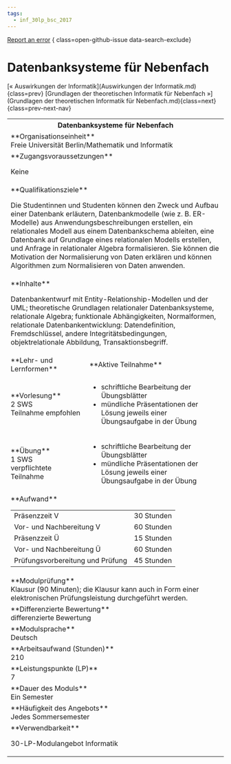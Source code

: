 ```yaml
---
tags:
  - inf_30lp_bsc_2017
---
```

[Report an error](https://github.com/SGSSGene/FUB-SUP/issues/new?title=Error%20in%20%22Datenbanksysteme%20f%C3%BCr%20Nebenfach%22&body=There%20seems%20to%20be%20an%20error%20in%20module%20%22Datenbanksysteme%20f%C3%BCr%20Nebenfach%22%2E%0A%0A%3CDescribe%20here%20a%20slightly%20more%20detailed%20description%20of%20what%20is%20wrong%3E&labels=bug)
{ class=open-github-issue data-search-exclude}

# Datenbanksysteme für Nebenfach

[« Auswirkungen der Informatik](Auswirkungen der Informatik.md){class=prev}
[Grundlagen der theoretischen Informatik für Nebenfach »](Grundlagen der theoretischen Informatik für Nebenfach.md){class=next}
{class=prev-next-nav}

<table markdown id="moduledesc">
<tr markdown class="moduledesc_head"><th colspan="2">Datenbanksysteme für Nebenfach </th></tr>
<tr markdown><td colspan="2">**Organisationseinheit**   <br>Freie Universität Berlin/Mathematik und Informatik</td></tr>


<tr markdown><td colspan="2">**Zugangsvoraussetzungen** <br>

Keine


</td></tr>
<tr markdown><td colspan="2">**Qualifikationsziele**    <br>

Die Studentinnen und Studenten können den Zweck und Aufbau einer Datenbank
erläutern, Datenbankmodelle (wie z. B. ER-Modelle) aus
Anwendungsbeschreibungen erstellen, ein relationales Modell aus einem
Datenbankschema ableiten, eine Datenbank auf Grundlage eines relationalen
Modells erstellen, und Anfrage in relationaler Algebra formalisieren. Sie
können die Motivation der Normalisierung von Daten erklären und können
Algorithmen zum Normalisieren von Daten anwenden.


</td></tr>
<tr markdown><td colspan="2">**Inhalte**                <br>

Datenbankentwurf mit Entity-Relationship-Modellen und der UML; theoretische
Grundlagen relationaler Datenbanksysteme, relationale Algebra; funktionale
Abhängigkeiten, Normalformen, relationale Datenbankentwicklung:
Datendefinition, Fremdschlüssel, andere Integritätsbedingungen,
objektrelationale Abbildung, Transaktionsbegriff.


</td></tr>

<tr markdown><td>**Lehr- und Lernformen**</td><td>**Aktive Teilnahme**</td></tr>
<tr markdown><td> **Vorlesung** <br>2 SWS <br> Teilnahme empfohlen</td><td>

- schriftliche Bearbeitung der Übungsblätter
- mündliche Präsentationen der Lösung jeweils einer Übungsaufgabe in der Übung
</td></tr>
<tr markdown><td> **Übung** <br>1 SWS <br> verpflichtete Teilnahme</td><td>

- schriftliche Bearbeitung der Übungsblätter
- mündliche Präsentationen der Lösung jeweils einer Übungsaufgabe in der Übung
</td></tr>
<tr markdown><td colspan="2">**Aufwand**                <br>
<table class="aufwand_table">
<tr><td>Präsenzzeit V</td><td>30 Stunden</td></tr>
<tr><td>Vor- und Nachbereitung V</td><td>60 Stunden</td></tr>
<tr><td>Präsenzzeit Ü</td><td>15 Stunden</td></tr>
<tr><td>Vor- und Nachbereitung Ü</td><td>60 Stunden</td></tr>
<tr><td>Prüfungsvorbereitung und Prüfung</td><td>45 Stunden</td></tr>
</table>

</td></tr>
<tr markdown><td colspan="2">**Modulprüfung**             <br>Klausur (90 Minuten); die Klausur kann auch in Form einer elektronischen
Prüfungsleistung durchgeführt werden.


</td></tr>
<tr markdown><td colspan="2">**Differenzierte Bewertung** <br>differenzierte Bewertung

</td></tr>
<tr markdown><td colspan="2">**Modulsprache**             <br>Deutsch</td></tr>
<tr markdown><td colspan="2">**Arbeitsaufwand (Stunden)** <br>210</td></tr>
<tr markdown><td colspan="2">**Leistungspunkte (LP)**     <br>7</td></tr>
<tr markdown><td colspan="2">**Dauer des Moduls**         <br>Ein Semester</td></tr>
<tr markdown><td colspan="2">**Häufigkeit des Angebots**  <br>Jedes Sommersemester</td></tr>
<tr markdown><td colspan="2">**Verwendbarkeit**           <br>

30-LP-Modulangebot Informatik


</td></tr>


</table>
